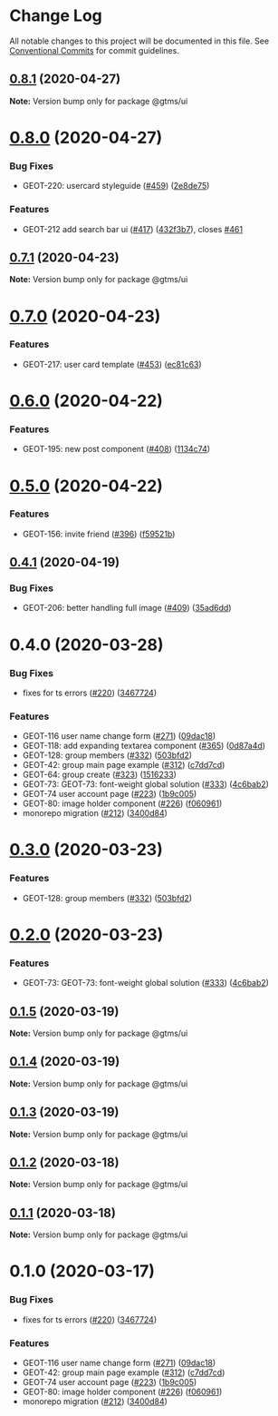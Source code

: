 # Change Log

All notable changes to this project will be documented in this file.
See [Conventional Commits](https://conventionalcommits.org) for commit guidelines.

## [0.8.1](https://github.com/gtms-org/gtms-frontend/compare/@gtms/ui@0.8.0...@gtms/ui@0.8.1) (2020-04-27)

**Note:** Version bump only for package @gtms/ui





# [0.8.0](https://github.com/gtms-org/gtms-frontend/compare/@gtms/ui@0.7.1...@gtms/ui@0.8.0) (2020-04-27)

### Bug Fixes

- GEOT-220: usercard styleguide ([#459](https://github.com/gtms-org/gtms-frontend/issues/459)) ([2e8de75](https://github.com/gtms-org/gtms-frontend/commit/2e8de7588130055ad0debcc62b14d486262b4cdc))

### Features

- GEOT-212 add search bar ui ([#417](https://github.com/gtms-org/gtms-frontend/issues/417)) ([432f3b7](https://github.com/gtms-org/gtms-frontend/commit/432f3b7a7face895bd9dd06b5f5c0e7c14c03a9c)), closes [#461](https://github.com/gtms-org/gtms-frontend/issues/461)

## [0.7.1](https://github.com/gtms-org/gtms-frontend/compare/@gtms/ui@0.7.0...@gtms/ui@0.7.1) (2020-04-23)

**Note:** Version bump only for package @gtms/ui

# [0.7.0](https://github.com/gtms-org/gtms-frontend/compare/@gtms/ui@0.6.0...@gtms/ui@0.7.0) (2020-04-23)

### Features

- GEOT-217: user card template ([#453](https://github.com/gtms-org/gtms-frontend/issues/453)) ([ec81c63](https://github.com/gtms-org/gtms-frontend/commit/ec81c63612b5394c847508218449fce88eb28650))

# [0.6.0](https://github.com/gtms-org/gtms-frontend/compare/@gtms/ui@0.5.0...@gtms/ui@0.6.0) (2020-04-22)

### Features

- GEOT-195: new post component ([#408](https://github.com/gtms-org/gtms-frontend/issues/408)) ([1134c74](https://github.com/gtms-org/gtms-frontend/commit/1134c7451a17bfcf8ce07d379972bcc821db4005))

# [0.5.0](https://github.com/gtms-org/gtms-frontend/compare/@gtms/ui@0.4.1...@gtms/ui@0.5.0) (2020-04-22)

### Features

- GEOT-156: invite friend ([#396](https://github.com/gtms-org/gtms-frontend/issues/396)) ([f59521b](https://github.com/gtms-org/gtms-frontend/commit/f59521bbc09c3de88f08d7c318c07c31036bb08a))

## [0.4.1](https://github.com/gtms-org/gtms-frontend/compare/@gtms/ui@0.4.0...@gtms/ui@0.4.1) (2020-04-19)

### Bug Fixes

- GEOT-206: better handling full image ([#409](https://github.com/gtms-org/gtms-frontend/issues/409)) ([35ad6dd](https://github.com/gtms-org/gtms-frontend/commit/35ad6dd12cdc90a56a0a3cc90dd3e8ff3f782060))

# 0.4.0 (2020-03-28)

### Bug Fixes

- fixes for ts errors ([#220](https://github.com/gtms-org/gtms-frontend/issues/220)) ([3467724](https://github.com/gtms-org/gtms-frontend/commit/34677245f46984cc12c11f85e61795510a15c740))

### Features

- GEOT-116 user name change form ([#271](https://github.com/gtms-org/gtms-frontend/issues/271)) ([09dac18](https://github.com/gtms-org/gtms-frontend/commit/09dac183e0bbe1137e25f23f651b731d9ea94bef))
- GEOT-118: add expanding textarea component ([#365](https://github.com/gtms-org/gtms-frontend/issues/365)) ([0d87a4d](https://github.com/gtms-org/gtms-frontend/commit/0d87a4d4599f86b15e691492bcdafe01bce5d37d))
- GEOT-128: group members ([#332](https://github.com/gtms-org/gtms-frontend/issues/332)) ([503bfd2](https://github.com/gtms-org/gtms-frontend/commit/503bfd23a5bcb3fb38be03731d5a3c94c8e7f2dc))
- GEOT-42: group main page example ([#312](https://github.com/gtms-org/gtms-frontend/issues/312)) ([c7dd7cd](https://github.com/gtms-org/gtms-frontend/commit/c7dd7cdcc45a2b51403ce066c8fdce11b54a2e99))
- GEOT-64: group create ([#323](https://github.com/gtms-org/gtms-frontend/issues/323)) ([1516233](https://github.com/gtms-org/gtms-frontend/commit/1516233651b28f40e36145ae7cacb37867e6ef45))
- GEOT-73: GEOT-73: font-weight global solution ([#333](https://github.com/gtms-org/gtms-frontend/issues/333)) ([4c6bab2](https://github.com/gtms-org/gtms-frontend/commit/4c6bab2b8713a1fad0fc219d48128feda79dac32))
- GEOT-74 user account page ([#223](https://github.com/gtms-org/gtms-frontend/issues/223)) ([1b9c005](https://github.com/gtms-org/gtms-frontend/commit/1b9c00586ea8990576fc059e0cd7707811194001))
- GEOT-80: image holder component ([#226](https://github.com/gtms-org/gtms-frontend/issues/226)) ([f060961](https://github.com/gtms-org/gtms-frontend/commit/f060961a4cc54bd13266ba06b1bab5adcd36ac58))
- monorepo migration ([#212](https://github.com/gtms-org/gtms-frontend/issues/212)) ([3400d84](https://github.com/gtms-org/gtms-frontend/commit/3400d84f411612076adba5920af8b323b55f473a))

# [0.3.0](https://github.com/gtms-org/gtms-frontend/compare/@gtms/ui@0.2.0...@gtms/ui@0.3.0) (2020-03-23)

### Features

- GEOT-128: group members ([#332](https://github.com/gtms-org/gtms-frontend/issues/332)) ([503bfd2](https://github.com/gtms-org/gtms-frontend/commit/503bfd23a5bcb3fb38be03731d5a3c94c8e7f2dc))

# [0.2.0](https://github.com/gtms-org/gtms-frontend/compare/@gtms/ui@0.1.5...@gtms/ui@0.2.0) (2020-03-23)

### Features

- GEOT-73: GEOT-73: font-weight global solution ([#333](https://github.com/gtms-org/gtms-frontend/issues/333)) ([4c6bab2](https://github.com/gtms-org/gtms-frontend/commit/4c6bab2b8713a1fad0fc219d48128feda79dac32))

## [0.1.5](https://github.com/gtms-org/gtms-frontend/compare/@gtms/ui@0.1.4...@gtms/ui@0.1.5) (2020-03-19)

**Note:** Version bump only for package @gtms/ui

## [0.1.4](https://github.com/gtms-org/gtms-frontend/compare/@gtms/ui@0.1.3...@gtms/ui@0.1.4) (2020-03-19)

**Note:** Version bump only for package @gtms/ui

## [0.1.3](https://github.com/gtms-org/gtms-frontend/compare/@gtms/ui@0.1.2...@gtms/ui@0.1.3) (2020-03-19)

**Note:** Version bump only for package @gtms/ui

## [0.1.2](https://github.com/gtms-org/gtms-frontend/compare/@gtms/ui@0.1.1...@gtms/ui@0.1.2) (2020-03-18)

**Note:** Version bump only for package @gtms/ui

## [0.1.1](https://github.com/gtms-org/gtms-frontend/compare/@gtms/ui@0.1.0...@gtms/ui@0.1.1) (2020-03-18)

**Note:** Version bump only for package @gtms/ui

# 0.1.0 (2020-03-17)

### Bug Fixes

- fixes for ts errors ([#220](https://github.com/gtms-org/gtms-frontend/issues/220)) ([3467724](https://github.com/gtms-org/gtms-frontend/commit/34677245f46984cc12c11f85e61795510a15c740))

### Features

- GEOT-116 user name change form ([#271](https://github.com/gtms-org/gtms-frontend/issues/271)) ([09dac18](https://github.com/gtms-org/gtms-frontend/commit/09dac183e0bbe1137e25f23f651b731d9ea94bef))
- GEOT-42: group main page example ([#312](https://github.com/gtms-org/gtms-frontend/issues/312)) ([c7dd7cd](https://github.com/gtms-org/gtms-frontend/commit/c7dd7cdcc45a2b51403ce066c8fdce11b54a2e99))
- GEOT-74 user account page ([#223](https://github.com/gtms-org/gtms-frontend/issues/223)) ([1b9c005](https://github.com/gtms-org/gtms-frontend/commit/1b9c00586ea8990576fc059e0cd7707811194001))
- GEOT-80: image holder component ([#226](https://github.com/gtms-org/gtms-frontend/issues/226)) ([f060961](https://github.com/gtms-org/gtms-frontend/commit/f060961a4cc54bd13266ba06b1bab5adcd36ac58))
- monorepo migration ([#212](https://github.com/gtms-org/gtms-frontend/issues/212)) ([3400d84](https://github.com/gtms-org/gtms-frontend/commit/3400d84f411612076adba5920af8b323b55f473a))
